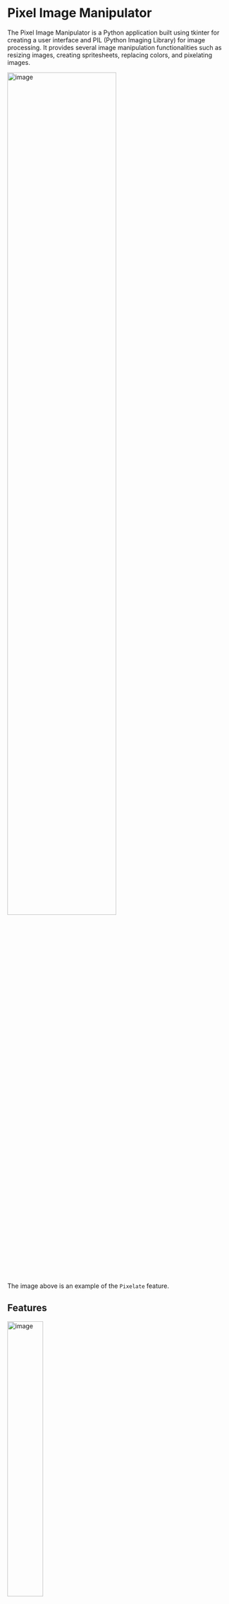 # Pixel Image Manipulator

The Pixel Image Manipulator is a Python application built using tkinter for creating a user interface and PIL (Python Imaging Library) for image processing. It provides several image manipulation functionalities such as resizing images, creating spritesheets, replacing colors, and pixelating images.

<img src="https://github.com/dannythedev/pixel_image_manipulator/assets/99733108/80e7b8d9-298a-400a-85bb-1daf8e803226" alt="image" width="70%">

The image above is an example of the `Pixelate` feature.

## Features

<img src="https://github.com/dannythedev/pixel_image_manipulator/assets/99733108/ba5cd450-91d5-4afa-97d3-d73a3e940c82" alt="image" width="40%">

### 
- **Resize Images:** Resize multiple images by specifying the percentage of resizing.
- **Make Spritesheet:** Combine multiple images into a single spritesheet.
- **Replace Colors:** Replace specific colors in images with new ones.
- **Remove Color:** Turns a specific color in images transparent.
- **Pixelate:** Pixelate images with customizable block size, saturation level, and palette selection.
###
<img src="https://github.com/dannythedev/pixel_image_manipulator/assets/99733108/3ab2cd62-0a42-4c79-9c8b-c70943125f25" alt="image" width="50%">

###
## Prerequisites

Before running the application, ensure you have the following dependencies installed:

- Python 3.x
- Pillow (PIL) library
- numpy library

Install the dependencies using the following command:

``pip install -r requirements.txt``

## Usage

1. Run the `app.py` script.
2. Use the buttons in the GUI to select the desired image manipulation option.
3. Follow the prompts and dialogs to specify parameters and select images.
4. View the output images generated in the respective directories.

## File Structure

- `app.py`: Main Python script containing the tkinter application and image manipulation functions.
- `requirements.txt`: List of Python dependencies required for the project.
- `README.md`: This file providing an overview of the project and instructions for usage.
